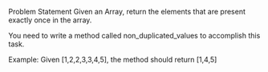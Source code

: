 Problem Statement
Given an Array, return the elements that are present exactly once in the array.

You need to write a method called non_duplicated_values to accomplish this task.

Example: Given [1,2,2,3,3,4,5], the method should return [1,4,5]